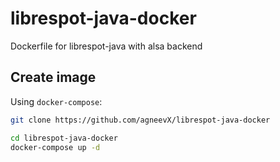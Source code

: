 # librespot-java-docker
Dockerfile for librespot-java with alsa backend

## Create image

Using `docker-compose`:

```sh
git clone https://github.com/agneevX/librespot-java-docker

cd librespot-java-docker
docker-compose up -d
```
